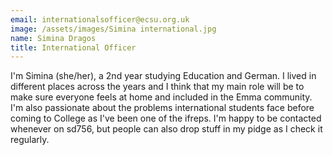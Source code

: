 ```yaml
---
email: internationalsofficer@ecsu.org.uk
image: /assets/images/Simina international.jpg
name: Simina Dragos
title: International Officer
---
```


I'm Simina (she/her), a 2nd year studying Education and German. I lived in different places across the years
									  and I think that my main role will be to make sure everyone feels at home and included in the Emma community.
I'm also passionate about the problems international students face before coming to College as I've been one of the ifreps.
I'm happy to be contacted whenever on sd756, but people can also drop stuff in my pidge as I check it regularly.
